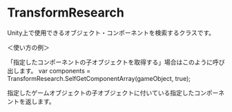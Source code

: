# TransformResearch

Unity上で使用できるオブジェクト・コンポーネントを検索するクラスです。

＜使い方の例＞

「指定したコンポーネントの子オブジェクトを取得する」場合はこのように呼び出します。
var components = TransformResearch.SelfGetComponentArray<BoxCollider>(gameObject, true);

指定したゲームオブジェクトの子オブジェクトに付いている指定したコンポーネントを返します。

